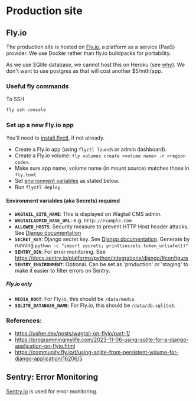 # Production site


## Fly.io

The production site is hosted on [Fly.io](https://fly.io/), a platform as a service (PaaS) provider. We use Docker rather than fly.io buildpacks for portability. 

As we use SQlite database, we cannot host this on Heroku (see [why](https://devcenter.heroku.com/articles/sqlite3)). We don't want to use postgres as that will cost another $5/mth/app.

### Useful fly commands

To SSH

```bash
fly ssh console
```

### Set up a new Fly.io app

You'll need to [install flyctl](https://fly.io/docs/hands-on/install-flyctl/), if not already.

- Create a Fly.io app (using `flyctl launch` or admin dashboard).
- Create a Fly.io volume: `fly volumes create <volume name> -r <region code>`.
- Make sure app name, volume name (in mount source) matches those in `fly.toml`.
- Set [environment variables](#environment-variables-required) as stated below.
- Run `flyctl deploy`

#### Environment variables (aka Secrets) required

- **`WAGTAIL_SITE_NAME`**: This is displayed on Wagtail CMS admin.
- **`WAGTAILADMIN_BASE_URL`**: e.g. `http://example.com`
- **`ALLOWED_HOSTS`**: Security measure to prevent HTTP Host header attacks. See [Django documentation](https://docs.djangoproject.com/en/5.0/ref/settings/#allowed-hosts)
- **`SECRET_KEY`**: Django secret key. See [Django documentation](https://docs.djangoproject.com/en/5.0/ref/settings/#secret-key). Generate by running `python -c "import secrets; print(secrets.token_urlsafe())"
`
- **`SENTRY_DSN`**: For error monitoring. See https://docs.sentry.io/platforms/python/integrations/django/#configure
- **`SENTRY_ENVIRONMENT`**: Optional. Can be set as 'production' or 'staging' to make it easier to filter errors on Sentry.

##### Fly.io only

- **`MEDIA_ROOT`**: For Fly.io, this should be `/data/media`. 
- **`SQLITE_DATABASE_NAME`**: For Fly.io, this should be `/data/db.sqlite3`.


### References:

- https://usher.dev/posts/wagtail-on-flyio/part-1/
- https://programmingmylife.com/2023-11-06-using-sqlite-for-a-django-application-on-flyio.html
- https://community.fly.io/t/using-sqlite-from-persistent-volume-for-django-application/16206/5


## Sentry: Error Monitoring

[Sentry.io](https://docs.sentry.io/) is used for error monitoring.